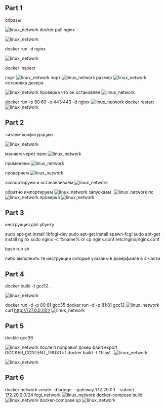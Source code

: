<h2>Part 1</h2>
образы

![linux_network](images/12.23.58.png)
docker pull nginx 

![linux_network](images/21.47.12.png)

docker run -d nginx

![linux_network](images/22.37.22.png)

docker inspect

порт
![linux_network](images/11.36.42.png)
порт
![linux_network](images/11.36.49.png)
размер
![linux_network](images/11.54.32.png)
остановка докера

![linux_network](images/12.04.34.png)
проверка что он остановлен
![linux_network](images/12.07.45.png)

docker run -p 80:80 -p 443:443 -d nginx
![linux_network](images/nginks.png)
docker restart
![linux_network](images/12.14.59.png)

<h2>Part 2</h2>
читаем конфигурацию

![linux_network](images/12.34.35.png)

меняем через nano
![linux_network](images/14.19.34.png)

применяем
![linux_network](images/14.39.57.png)

проверяем
![linux_network](images/14.43.12.png)

экспортируем и останавливаем
![linux_network](images/14.49.21.png)

обратно импортируем
![linux_network](images/17.06.57.png)
запускаем`
![linux_network](images/17.06.43.png)
пс
![linux_network](images/ps.png)
проверка
![linux_network](images/curl.png)


<h2>Part 3</h2>
инструкция для убунту

sudo apt-get install libfcgi-dev
sudo apt-get install spawn-fcgi
sudo apt-get install nginx
sudo nginx -c %name%
or
cp nginx.conf /etc/nginx/nginx.conf

bash run sh

либо выполнить те инструкции которые указаны в докерфайле в 4 части

<h2>Part 4</h2>
docker build -t gcc12 . 

![linux_network](images/11.20.37.png)

docker run -d -p 80:81 gcc35
docker run -d -p 81:81 gcc12
![linux_network](images/11.21.25.png)
curl http://127.0.0.1:81/
![linux_network](images/11.21.49.png)

<h2>Part 5</h2>
dockle gcc36 

![linux_network](images/13.01.16.png)
после я поправил докер файл
export DOCKER_CONTENT_TRUST=1 
docker build -t 11:last .
![linux_network](images/13.55.52.png)

![linux_network](images/13.59.51.png)

<h2>Part 6</h2>

docker network create -d bridge --gateway 172.20.0.1 --subnet 172.20.0.0/24 fcgi_network
![linux_network](images/15.31.27.png)
docker-compose build
![linux_network](images/18.10.55.png)
docker-compose up
![linux_network](images/18.11.17.png)
